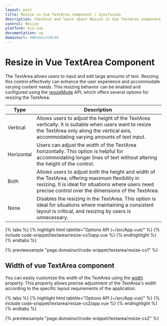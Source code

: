 ```yaml
---
layout: post
title: Resize in Vue TextArea component | Syncfusion
description: Checkout and learn about Resize in Vue TextArea component of Syncfusion Essential JS 2 and more details.
control: Resize
platform: ej2-vue
documentation: ug
domainurl: ##DomainURL##
---
```


# Resize in Vue TextArea Component

The TextArea allows users to input and edit large amounts of text. Resizing this control effectively can enhance the user experience and accommodate varying content needs. This resizing behavior can be enabled and configured using the [resizeMode](https://ej2.syncfusion.com/vue/documentation/api/textarea/#resizeMode) API, which offers several options for resizing the TextArea:

| Type  | Description |
| -- | -- |
| Vertical  | Allows users to adjust the height of the TextArea vertically. It is suitable when users want to resize the TextArea only along the vertical axis, accommodating varying amounts of text input. |
| Horizontal | Users can adjust the width of the TextArea horizontally. This option is helpful for accommodating longer lines of text without altering the height of the control. |
| Both | Allows users to adjust both the height and width of the TextArea, offering maximum flexibility in resizing. It is ideal for situations where users need precise control over the dimensions of the TextArea. |
| None | Disables the resizing in the TextArea. This option is ideal for situations where maintaining a consistent layout is critical, and resizing by users is unnecessary. |

{% tabs %}
{% highlight html tabtitle="Options API (~/src/App.vue)" %}
{% include code-snippet/textarea/resize-cs1/app.vue %}
{% endhighlight %}
{% endtabs %}

{% previewsample "page.domainurl/code-snippet/textarea/resize-cs1" %}

## Width of vue TextArea component

You can easily customize the width of the TextArea using the [width](https://ej2.syncfusion.com/vue/documentation/api/textarea/#width) property. This property allows precise adjustment of the TextArea's width according to the specific layout requirements of the application.

{% tabs %}
{% highlight html tabtitle="Options API (~/src/App.vue)" %}
{% include code-snippet/textarea/resize-cs2/app.vue %}
{% endhighlight %}
{% endtabs %}

{% previewsample "page.domainurl/code-snippet/textarea/resize-cs2" %}
